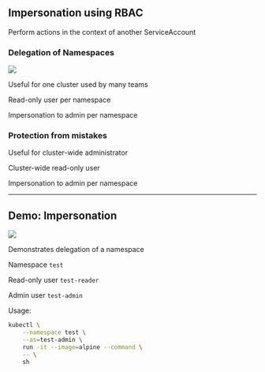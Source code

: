 ## Impersonation using RBAC

Perform actions in the context of another ServiceAccount [](https://kubernetes.io/docs/reference/access-authn-authz/authentication/#user-impersonation)

### Delegation of Namespaces

![](120_kubernetes/rbac/impersonation.drawio.svg) <!-- .element: style="float: right; width: 40%;" -->

Useful for one cluster used by many teams

Read-only user per namespace

Impersonation to admin per namespace

### Protection from mistakes

Useful for cluster-wide administrator

Cluster-wide read-only user

Impersonation to admin per namespace

---

## Demo: Impersonation [<i class="fa fa-comment-code"></i>](https://github.com/nicholasdille/container-slides/blob/master/120_kubernetes/rbac/impersonation.demo "impersonation.demo")

![](120_kubernetes/rbac/demo.drawio.svg) <!-- .element: style="float: right; width: 40%;" -->

Demonstrates delegation of a namespace

Namespace `test`

Read-only user `test-reader`

Admin user `test-admin`

Usage:

```bash [3]
kubectl \
    --namespace test \
    --as=test-admin \
    run -it --image=alpine --command \
    -- \
    sh
```